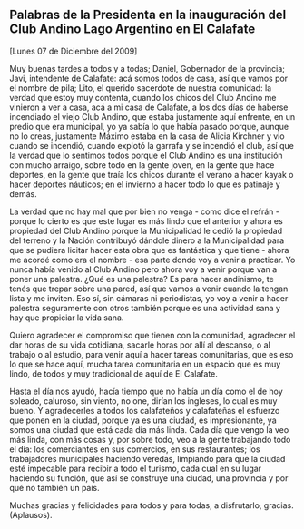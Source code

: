 Palabras de la Presidenta en la inauguración del Club Andino Lago Argentino en El Calafate
------------------------------------------------------------------------------------------

[Lunes 07 de Diciembre del 2009]

Muy buenas tardes a todos y a todas; Daniel, Gobernador de la provincia;
Javi, intendente de Calafate: acá somos todos de casa, así que vamos por
el nombre de pila; Lito, el querido sacerdote de nuestra comunidad: la
verdad que estoy muy contenta, cuando los chicos del Club Andino me
vinieron a ver a casa, acá a mi casa de Calafate, a los dos días de
haberse incendiado el viejo Club Andino, que estaba justamente aquí
enfrente, en un predio que era municipal, yo ya sabía lo que había
pasado porque, aunque no lo creas, justamente Máximo estaba en la casa
de Alicia Kirchner y vio cuando se incendió, cuando explotó la garrafa y
se incendió el club, así que la verdad que lo sentimos todos porque el
Club Andino es una institución con mucho arraigo, sobre todo en la gente
joven, en la gente que hace deportes, en la gente que traía los chicos
durante el verano a hacer kayak o hacer deportes náuticos; en el
invierno a hacer todo lo que es patinaje y demás.

La verdad que no hay mal que por bien no venga - como dice el refrán -
porque lo cierto es que este lugar es más lindo que el anterior y ahora
es propiedad del Club Andino porque la Municipalidad le cedió la
propiedad del terreno y la Nación contribuyó dándole dinero a la
Municipalidad para que se pudiera licitar hacer esta obra que es
fantástica y que tiene - ahora me acordé como era el nombre - esa parte
donde voy a venir a practicar. Yo nunca había venido al Club Andino pero
ahora voy a venir porque van a poner una palestra. ¿Qué es una palestra?
Es para hacer andinismo, te tenés que trepar sobre una pared, así que
vamos a venir cuando la tengan lista y me inviten. Eso sí, sin cámaras
ni periodistas, yo voy a venir a hacer palestra seguramente con otros
también porque es una actividad sana y hay que propiciar la vida sana.

Quiero agradecer el compromiso que tienen con la comunidad, agradecer el
dar horas de su vida cotidiana, sacarle horas por allí al descanso, o al
trabajo o al estudio, para venir aquí a hacer tareas comunitarias, que
es eso lo que se hace aquí, mucha tarea comunitaria en un espacio que es
muy lindo, de todos y muy tradicional de aquí de El Calafate.

Hasta el día nos ayudó, hacía tiempo que no había un día como el de hoy
soleado, caluroso, sin viento, no one, dirían los ingleses, lo cual es
muy bueno. Y agradecerles a todos los calafateños y calafateñas el
esfuerzo que ponen en la ciudad, porque ya es una ciudad, es
impresionante, ya somos una ciudad que está cada día más linda. Cada día
que vengo la veo más linda, con más cosas y, por sobre todo, veo a la
gente trabajando todo el día: los comerciantes en sus comercios, en sus
restaurantes; los trabajadores municipales haciendo veredas, limpiando
para que la ciudad esté impecable para recibir a todo el turismo, cada
cual en su lugar haciendo su función, que así se construye una ciudad,
una provincia y por qué no también un país.

Muchas gracias y felicidades para todos y para todas, a disfrutarlo,
gracias. (Aplausos).

 

 
